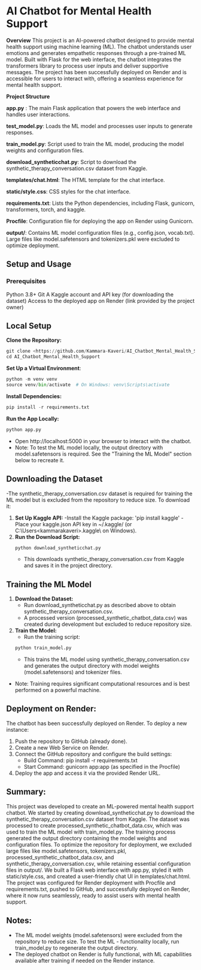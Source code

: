 # AI Chatbot for Mental Health Support
**Overview**
This project is an AI-powered chatbot designed to provide mental health support using machine learning (ML). The chatbot understands user emotions and generates empathetic responses through a pre-trained ML model. Built with Flask for the web interface, the chatbot integrates the transformers library to process user inputs and deliver supportive messages. The project has been successfully deployed on Render and is accessible for users to interact with, offering a seamless experience for mental health support.

**Project Structure**

**app.py** : The main Flask application that powers the web interface and handles user interactions.

**test_model.py**: Loads the ML model and processes user inputs to generate responses.

**train_model.py**: Script used to train the ML model, producing the model weights and configuration files.

**download_syntheticchat.py**: Script to download the synthetic_therapy_conversation.csv dataset from Kaggle.

**templates/chat.html**: The HTML template for the chat interface.

**static/style.css**: CSS styles for the chat interface.

**requirements.txt**: Lists the Python dependencies, including Flask, gunicorn, transformers, torch, and kaggle.

**Procfile**: Configuration file for deploying the app on Render using Gunicorn.

**output/**: Contains ML model configuration files (e.g., config.json, vocab.txt). Large files like model.safetensors and tokenizers.pkl were excluded to optimize deployment.

## Setup and Usage
### Prerequisites

Python 3.8+
Git
A Kaggle account and API key (for downloading the dataset)
Access to the deployed app on Render (link provided by the project owner)

## Local Setup

**Clone the Repository:**
```python
git clone <https://github.com/Kammara-Kaveri/AI_Chatbot_Mental_Health_Support_Project.git>
cd AI_Chatbot_Mental_Health_Support
```

**Set Up a Virtual Environment**:
```python
python -m venv venv
source venv/bin/activate  # On Windows: venv\Scripts\activate
```

**Install Dependencies:**
```python
pip install -r requirements.txt
```

**Run the App Locally:**
```python
python app.py
```

- Open http://localhost:5000 in your browser to interact with the chatbot.
- Note: To test the ML model locally, the output directory with model.safetensors is required. See the "Training the ML Model" section below to recreate it.

## Downloading the Dataset
-The synthetic_therapy_conversation.csv dataset is required for training the ML model but is excluded from the repository to reduce size. To download it:
1. **Set Up Kaggle API:**
    -Install the Kaggle package: 'pip install kaggle'
    -Place your kaggle.json API key in ~/.kaggle/ (or C:\Users\<kammarakaveri>\.kaggle\ on Windows).
2. **Run the Download Script:**
    ```python
    python download_syntheticchat.py
    ```
    - This downloads synthetic_therapy_conversation.csv from Kaggle and saves it in the project directory.


## Training the ML Model
1. **Download the Dataset:**
    - Run download_syntheticchat.py as described above to obtain synthetic_therapy_conversation.csv.
    - A processed version (processed_synthetic_chatbot_data.csv) was created during development but excluded to reduce repository size.
2. **Train the Model:**
    - Run the training script:
    ```python
    python train_model.py
    ```
    - This trains the ML model using synthetic_therapy_conversation.csv and generates the output directory with model weights (model.safetensors) and tokenizer files.
- Note: Training requires significant computational resources and is best performed on a powerful machine.


## Deployment on Render:
The chatbot has been successfully deployed on Render. To deploy a new instance:
1. Push the repository to GitHub (already done).
2. Create a new Web Service on Render.
3. Connect the GitHub repository and configure the build settings:
   - Build Command: pip install -r requirements.txt
   - Start Command: gunicorn app:app (as specified in the Procfile)
4. Deploy the app and access it via the provided Render URL.

## Summary:
This project was developed to create an ML-powered mental health support chatbot. We started by creating download_syntheticchat.py to download the synthetic_therapy_conversation.csv dataset from Kaggle. The dataset was processed to create processed_synthetic_chatbot_data.csv, which was used to train the ML model with train_model.py. The training process generated the output directory containing the model weights and configuration files. To optimize the repository for deployment, we excluded large files like model.safetensors, tokenizers.pkl, processed_synthetic_chatbot_data.csv, and synthetic_therapy_conversation.csv, while retaining essential configuration files in output/. We built a Flask web interface with app.py, styled it with static/style.css, and created a user-friendly chat UI in templates/chat.html. The project was configured for Render deployment with Procfile and requirements.txt, pushed to GitHub, and successfully deployed on Render, where it now runs seamlessly, ready to assist users with mental health support.

## Notes:
- The ML model weights (model.safetensors) were excluded from the repository to reduce size. To test the ML - functionality locally, run train_model.py to regenerate the output directory.
- The deployed chatbot on Render is fully functional, with ML capabilities available after training if needed on the Render instance.


